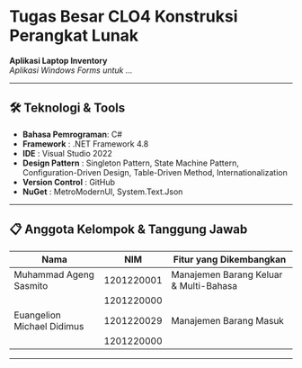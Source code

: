 # Tugas Besar CLO4 Konstruksi Perangkat Lunak

**Aplikasi Laptop Inventory**  
*Aplikasi Windows Forms untuk ...*

---

## 🛠️ Teknologi & Tools
- **Bahasa Pemrograman**: C#
- **Framework**         : .NET Framework 4.8
- **IDE**               : Visual Studio 2022
- **Design Pattern**    : Singleton Pattern, State Machine Pattern, Configuration-Driven Design, Table-Driven Method, Internationalization
- **Version Control**   : GitHub
- **NuGet**             : MetroModernUI, System.Text.Json

---

## 📋 Anggota Kelompok & Tanggung Jawab
| Nama                        | NIM         | Fitur yang Dikembangkan                  |
|-----------------------------|-------------|------------------------------------------|
| Muhammad Ageng Sasmito      | 1201220001  | Manajemen Barang Keluar & Multi-Bahasa   |
|                             | 1201220000  |                                          |
| Euangelion Michael Didimus  | 1201220029  | Manajemen Barang Masuk                   |
|                             | 1201220000  |                                          |

---

